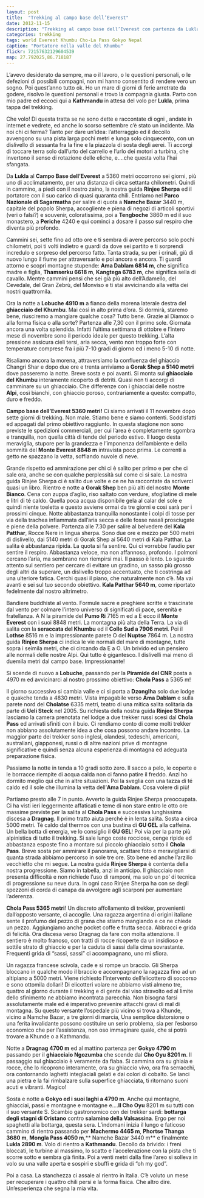 ```yaml
---
layout: post
title:  "Trekking al campo base dell’Everest"
date: 2012-11-15
description: "Trekking al campo base dell’Everest con partenza da Lukla, salita al Cho-La Pass e discesa dalla valle di Gokyo"
categories: trekking
tags: world Everest Khumbu Cho-La Pass Gokyo Nepal
caption: "Portatore nella valle del Khumbu"
flickr: 72157632129604539
map: 27.792025,86.718187
---
```



L’avevo desiderato da sempre, ma o il lavoro, o le questioni personali, o le defezioni di possibili compagni, non mi hanno consentito di rendere vero un sogno. Poi quest’anno tutto ok. Ho un mare di giorni di ferie arretrate da godere, risolvo le questioni personali e trovo la compagnia giusta. Parto con mio padre ed eccoci qui a **Kathmandu** in attesa del volo per **Lukla**, prima tappa del trekking.

Che volo! Di questa tratta se ne sono dette e raccontate di ogni , andate in internet e vedrete, ed anche lo scorso settembre c’è stato un incidente. Ma noi chi ci ferma? Tanto per dare un’idea: l’atterraggio ed il decollo avvengono su una pista larga pochi metri e lunga solo cinquecento, con un dislivello di sessanta fra la fine e la piazzola di sosta degli aerei. Ti accorgi di toccare terra solo dall’urto del carrello e l’urlo dei motori a turbina, che invertono il senso di rotazione delle eliche, e....che questa volta l’hai sfangata.

Da **Lukla** al **Campo Base dell’Everest** a 5360 metri occorrono sei giorni, più uno di acclimatamento, per una distanza di circa settanta chilometri. Quindi in cammino, a piedi con il nostro zaino, la nostra guida **Rinjee Sherpa** ed il portatore con il suo carico di quasi quaranta chili. Entriamo nel **Parco Nazionale di Sagarmatha** per salire di quota a **Namche Bazar** 3440 m, capitale del popolo Sherpa, accogliente e piena di negozi di articoli sportivi (veri o falsi?) e souvenir, coloratissima, poi a **Tengboche** 3860 m ed il suo monastero, a **Periche** 4240 e qui cominci a dosare il passo sul respiro che diventa più profondo.

Cammini sei, sette fino ad otto ore e ti sembra di avere percorso solo pochi chilometri, poi ti volti indietro e guardi da dove sei partito e ti sorprendi incredulo e sorpreso del percorso fatto. Tanta strada, su per i crinali, giù di nuovo lungo il fiume per attraversarlo e poi ancora e ancora.  Ti guardi attorno e scopri montagne stupende: **Ama Dablam 6814 m**, che significa madre e figlia, **Thamserku 6618 m**, **Kangtega 6783 m**, che significa sella di cavallo. Mentre cammini pensi che sei già più alto dell’Adamello, del Cevedale, del Gran Zebrù, del Monviso e ti stai avvicinando alla vetta dei nostri quattromila.

Ora la notte a **Lobuche 4910 m** a fianco della morena laterale destra del **ghiacciaio del Khumbu**. Mai così in alto prima d’ora. Si dormirà, staremo bene, riusciremo a mangiare qualche cosa? Tutto bene. Grazie al Diamox o alla forma fisica o alla sorte? Partenza alle 7,30 con il primo sole. Giornata ancora una volta splendida. Infatti l’ultima settimana di ottobre e l’intero mese di novembre sono il periodo ideale per questo trekking. L’alta pressione assicura cieli tersi, aria secca, vento non troppo forte con temperature comprese fra i più 7-10 gradi di giorno ed i meno 5-10 di notte.

Risaliamo ancora la morena, attraversiamo la confluenza del ghiaccio Changri Shar e dopo due ore e trenta arriviamo a **Gorak Shep a 5140 metri** dove passeremo la notte. Breve sosta e poi avanti. Si monta sul **ghiacciaio del Khumbu** interamente ricoperto di detriti. Quasi non ti accorgi di camminare su un ghiacciaio. Che differenze con i ghiacciai delle nostre **Alpi**, così bianchi, con ghiaccio poroso, contrariamente a questo: compatto, duro e freddo.

**Campo base dell’Everest 5360 metri!** Ci siamo arrivati il 11 novembre dopo sette giorni di trekking. Non male. Stiamo bene e siamo contenti. Soddisfatti ed appagati dal primo obiettivo raggiunto. In questa stagione non sono previste le spedizioni commerciali, per cui l’area è completamente sgombra e tranquilla, non quella città di tende del periodo estivo. Il luogo desta meraviglia, stupore per la grandezza e l’imponenza dell’ambiente e della sommità del **Monte Everest 8848 m** intravista poco prima. Le correnti a getto ne spazzano la vetta, soffiando nuvole di neve.

Grande rispetto ed ammirazione per chi ci è salito per primo e per che ci sale ora, anche se con qualche perplessità sul come ci si sale. La nostra guida Rinjee Sherpa ci è salito due volte e ce ne ha raccontate da scriverci quasi un libro. Rientro e notte a **Gorak Shep** ben più alti del nostro **Monte Bianco**. Cena con zuppa d’aglio, riso saltato con verdure, sfogliatine di mele e litri di té caldo. Quella poca acqua disponibile gela al calar del sole e quindi niente toeletta e questo avviene ormai da tre giorni e così sarà per i prossimi cinque. Notte abbastanza tranquilla nonostante i colpi di tosse per via della trachea infiammata dall’aria secca e delle fosse nasali prosciugate e piene della polvere.
Partenza alle 7.30 per salire al belvedere del **Kala Patthar**, Rocce Nere in lingua sherpa. Sono due ore e mezzo per 500 metri di dislivello, dai 5140 metri di Gorak Shep ai 5640 metri di Kala Patthar. La salita è abbastanza ripida. La quota si fa sentire. Qui ci vorrebbe l’audio per sentire il respiro. Abbastanza veloce, ma non affannoso, profondo. I polmoni cercano l’aria, ma sembrano non riempirsi mai. Il passo è lento. Lo sguardo attento sul sentiero per cercare di evitare un gradino, un sasso più grosso degli altri da superare, un dislivello troppo accentuato, che ti costringa ad una ulteriore fatica. Cerchi quasi il piano, che naturalmente non c’è. Ma vai avanti e sei sul tuo secondo obiettivo. **Kala Patthar 5640 m**, come riportato fedelmente dal nostro altrimetro. 

Bandiere buddhiste al vento. Formule sacre e preghiere scritte e trascinate dal vento per colmare l’intero universo di significati di pace, serenità e fratellanza. A N la piramide del **Pumo Ri** 7165 m ed a E ecco il **Monte Everest** con i suoi 8848 metri. La montagna più alta della Terra. La via di salita con la **seraccata del Khumbu** ed il **Colle Sud a 7906 metri**. Poi il **Lothse** 8516 m e la impressionante parete O del **Nuptse** 7864 m. La nostra guida **Rinjee Sherpa** ci indica le vie normali del mare di montagne, tutte sopra i seimila metri, che ci circando da E a O. Un brivido ed un pensiero alle normali delle nostre Alpi. Qui tutto è gigantesco. I dislivelli mai meno di duemila metri dal campo base. Impressionante!

Si scende di nuovo a **Lobuche**, passando per la **Piramide del CNR** posta a 4970 m ed avvicinarci al nostro prossimo obiettivo: **Chola Pass** a 5365 m!

Il giorno successivo si cambia valle e ci si porta a **Dzonglha** solo due lodge e quakche tenda a 4830 metri. Vista impagabile verso **Ama Dablam** e sulla parete nord del **Cholatse** 6335 metri, teatro di una mitica salita solitaria da parte di **Ueli Steck** nel 2005. Su richiesta della nostra guida **Rinjee Sherpa** lasciamo la camera prenotata nel lodge a due trekker russi scesi dal **Chola Pass** ed arrivati sfiniti con il buio. Ci rendiamo conto di come molti trekker non abbiano assolutamente idea a che cosa possono andare incontro. La maggior parte dei trekker sono inglesi, olandesi, tedeschi, americani, australiani, giapponesi, russi o di altre nazioni prive di montagne significative e quindi senza alcuna esperienza di montagna ed adeguata preparazione fisica.

Passiamo la notte in tenda a 10 gradi sotto zero. Il sacco a pelo, le coperte e le borracce riempite di acqua calda non ci fanno patire il freddo. Anzi ho dormito meglio qui che in altre situazioni. Poi la sveglia con una tazza di té caldo ed il sole che illumina la vetta dell’**Ama Dablam**. Cosa volere di più!

Partiamo presto alle 7 in punto. Avverto la guida Rinjee Sherpa preoccupata. Ci ha visti ieri leggermente affaticati e teme di non stare entro le otto ore massime previste per la salita al **Chola Pass** e successiva lunghissima discesa a **Dragnag**. Il primo tratto aiuta perché è in lenta salita. Sosta a circa 5000 metri. Tè caldo dal thermos con una bustina di **GU GEL** alla caffeina. Un bella botta di energia, ve lo consiglio il **GU GEL**! Poi via per la parte più alpinistica di tutto il trekking. Si sale lungo coste rocciose, cenge ripide ed abbastanza esposte fino a montare sul piccolo ghiacciaio sotto il **Chola Pass**. Breve sosta per ammirare il panorama, scattare foto e meravigliarsi di quanta strada abbiamo percorso in sole tre ore. Sto bene ed anche l’arzillo vecchietto che mi segue. La nostra guida **Rinjee Sherpa** è contenta della nostra progressione. Siamo in tabella, anzi in anticipo. Il ghiacciaio non presenta difficoltà e non richiede l’uso di ramponi, ma solo un po’ di tecnica di progressione su neve dura. In ogni caso Rinjee Sherpa ha con se degli spezzoni di corda di canapa da avvolgere agli scarponi per aumentare l’aderenza.

**Chola Pass 5365 metri**! Un discreto affollamento di trekker, provenienti dall’opposto versante, ci accoglie. Una ragazza argentina di origini italiane sente il profumo del pezzo di grana che stiamo mangiando e ce ne chiede un pezzo. Aggiungiamo anche pocket coffe e frutta secca. Abbracci e grida di felicità. Ora discesa verso Dragnag da fare con molta attenzione. Il sentiero è molto franoso, con tratti di rocce ricoperte da un insidioso e sottile strato di ghiaccio e per la caduta di sassi dalla cima sovrastante. Frequenti grida di “sassi, sassi” ci accompagnano, uno mi sfiora.<p/>

Un ragazza francese scivola, cade e si rompe un braccio. Gli Sherpa bloccano in qualche modo il braccio e accompagnano la ragazza fino ad un altipiano a 5000 metri. Viene richiesto l’intervento dell’elicottero di soccorso e sono ottomila dollari! Di elicotteri volare ne abbiamo visti almeno tre, quattro al giorno durante il trekking e di gente dal viso stravolto ed al limite dello sfinimento ne abbiamo incontrata parecchia. Non bisogna farsi assolutamente male ed è imperativo prevenire attacchi gravi di mal di montagna. Su questo versante l’ospedale più vicino si trova a Khunde, vicino a Namche Bazar, a tre giorni di marcia, Una semplice distorsione o una ferita invalidante possono costituire un serio problema, sia per l’esborso economico che per l’assistenza, non oso immaginare quale, che si potrà trovare a Khunde o a Kathmandu.

Notte a **Dragnag 4700 m** ed al mattino partenza per **Gokyo 4790 m** passando per il **ghiacciaio Ngozumba** che scende dal **Cho Oyu 8201 m**. Il passaggio sul ghiacciaio è veramente da fiaba. Si cammina ora su ghiaia e rocce, che lo ricoprono interamente, ora su ghiaccio vivo, ora fra serracchi, ora contornando laghetti integlaciali gelati e dai colori di cobalto.  Se lanci una pietra e la fai rimbalzare sulla superfice ghiacciata, ti ritornano suoni acuti e vibranti. Magico!

Sosta e notte a **Gokyo ed i suoi laghi a 4790 m**. Anche qui montagne, ghiacciai, passi e montagne e montagne e....**Il Cho Oyu** 8201 m su tutti con il suo versante S. Scambio gastronomico con dei trekker sardi: **bottarga degli stagni di Oristano** contro **salamino della Valsassina**. Ergo per noi spaghetti alla bottarga, questa sera.  L’indomani inizia il lungo e faticoso cammino di rientro passando per **Machermo 4465 m**,  **Phortse Thanga 3680 m**, **Mongla Pass 4050 m**,** Namche Bazar 3440 m** e finalmente **Lukla 2890 m**. Volo di rientro a **Kathmandu**. Decollo da brivido: i freni bloccati, le turbine al massimo, lo scatto e l’accelerazione con la pista che ti scorre sotto e sembra già finita. Poi a venti metri dalla fine l’areo si solleva in volo su una valle aperta e sospiri e sbuffi e grida di “oh my god”.

Poi a casa. La stanchezza ci assale al rientro in Italia. C’è voluto un mese per recuperare i quattro chili persi e la forma fisica.  Che altro dire. Un’esperienza che segna la mia vita.




